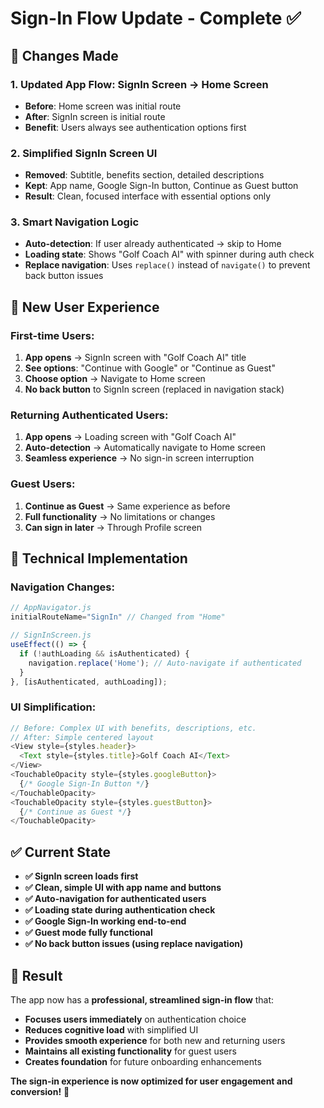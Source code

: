 # Sign-In Flow Update - Complete ✅

## 🎯 **Changes Made**

### 1. **Updated App Flow**: SignIn Screen → Home Screen
- **Before**: Home screen was initial route
- **After**: SignIn screen is initial route
- **Benefit**: Users always see authentication options first

### 2. **Simplified SignIn Screen UI**
- **Removed**: Subtitle, benefits section, detailed descriptions
- **Kept**: App name, Google Sign-In button, Continue as Guest button
- **Result**: Clean, focused interface with essential options only

### 3. **Smart Navigation Logic**
- **Auto-detection**: If user already authenticated → skip to Home
- **Loading state**: Shows "Golf Coach AI" with spinner during auth check
- **Replace navigation**: Uses `replace()` instead of `navigate()` to prevent back button issues

## 📱 **New User Experience**

### First-time Users:
1. **App opens** → SignIn screen with "Golf Coach AI" title
2. **See options**: "Continue with Google" or "Continue as Guest"
3. **Choose option** → Navigate to Home screen
4. **No back button** to SignIn screen (replaced in navigation stack)

### Returning Authenticated Users:
1. **App opens** → Loading screen with "Golf Coach AI" 
2. **Auto-detection** → Automatically navigate to Home screen
3. **Seamless experience** → No sign-in screen interruption

### Guest Users:
1. **Continue as Guest** → Same experience as before
2. **Full functionality** → No limitations or changes
3. **Can sign in later** → Through Profile screen

## 🔧 **Technical Implementation**

### Navigation Changes:
```javascript
// AppNavigator.js
initialRouteName="SignIn" // Changed from "Home"

// SignInScreen.js
useEffect(() => {
  if (!authLoading && isAuthenticated) {
    navigation.replace('Home'); // Auto-navigate if authenticated
  }
}, [isAuthenticated, authLoading]);
```

### UI Simplification:
```javascript
// Before: Complex UI with benefits, descriptions, etc.
// After: Simple centered layout
<View style={styles.header}>
  <Text style={styles.title}>Golf Coach AI</Text>
</View>
<TouchableOpacity style={styles.googleButton}>
  {/* Google Sign-In Button */}
</TouchableOpacity>
<TouchableOpacity style={styles.guestButton}>
  {/* Continue as Guest */}
</TouchableOpacity>
```

## ✅ **Current State**

- **✅ SignIn screen loads first**
- **✅ Clean, simple UI with app name and buttons**
- **✅ Auto-navigation for authenticated users**
- **✅ Loading state during authentication check**
- **✅ Google Sign-In working end-to-end**
- **✅ Guest mode fully functional**
- **✅ No back button issues (using replace navigation)**

## 🎉 **Result**

The app now has a **professional, streamlined sign-in flow** that:
- **Focuses users immediately** on authentication choice
- **Reduces cognitive load** with simplified UI
- **Provides smooth experience** for both new and returning users
- **Maintains all existing functionality** for guest users
- **Creates foundation** for future onboarding enhancements

**The sign-in experience is now optimized for user engagement and conversion!** 🚀